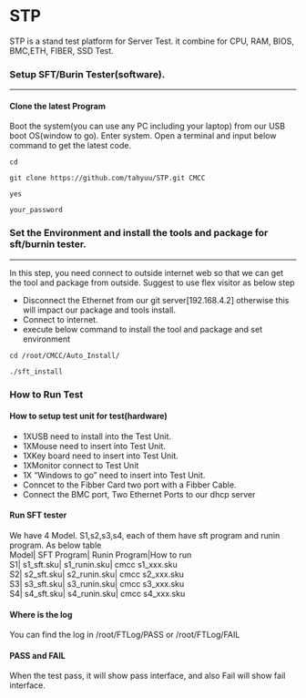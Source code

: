 # STP
STP is a stand test platform for Server Test. it combine for CPU, RAM, BIOS, BMC,ETH, FIBER, SSD Test.
### Setup SFT/Burin Tester(software).
----
#### Clone the latest Program
Boot the system(you can use any PC including your laptop) from our USB boot OS(window to go). Enter system. Open a terminal and input below command to get the latest code.
```
cd
```
```
git clone https://github.com/tahyuu/STP.git CMCC
```
```
yes
```
```
your_password
```
### Set the Environment and install the tools and package for sft/burnin tester.
----
In this step, you need connect to outside internet web so that we can get the tool and package from outside. Suggest to use flex visitor as below step
* Disconnect the Ethernet from our git server[192.168.4.2] otherwise this will impact our package and tools install. 
* Connect to internet.
* execute below command to install the tool and package and set environment
```
cd /root/CMCC/Auto_Install/
```

```
./sft_install
```
### How to Run Test
#### How to setup test unit for test(hardware)
* 1XUSB need to install into the Test Unit.
* 1XMouse need to insert into Test Unit.
* 1XKey board need to insert into Test Unit.
* 1XMonitor connect to Test Unit
* 1X “Windows to go” need to insert into Test Unit.
* Conncet to the Fibber Card two port with a Fibber Cable.
* Connect the BMC port, Two Ethernet Ports to our dhcp server
#### Run SFT tester
We have 4 Model. S1,s2,s3,s4, each of them have sft program and runin program. As below table</br>
Model|	SFT Program| 	Runin Program|How to run	</br>
   S1|	 s1_sft.sku|	 s1_runin.sku|	cmcc s1_xxx.sku</br>
   S2|	 s2_sft.sku|   s2_runin.sku|	cmcc s2_xxx.sku</br>
   S3|	 s3_sft.sku|   s3_runin.sku|	cmcc s3_xxx.sku</br>
   S4|	 s4_sft.sku|   s4_runin.sku|	cmcc s4_xxx.sku</br>
#### Where is the log
You can find the log in /root/FTLog/PASS or /root/FTLog/FAIL
#### PASS and FAIL
When the test pass, it will show pass interface, and also Fail will show fail interface.

